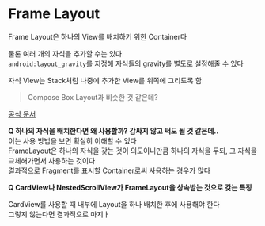 # Frame Layout

Frame Layout은 하나의 View를 배치하기 위한 Container다

물론 여러 개의 자식을 추가할 수는 있다      
`android:layout_gravity`를 지정해 자식들의 gravity를 별도로 설정해줄 수 있다        

자식 View는 Stack처럼 나중에 추가한 View를 위쪽에 그리도록 함

> Compose Box Layout과 비슷한 것 같은데?

[공식 문서](https://developer.android.com/reference/android/widget/FrameLayout)

**Q 하나의 자식을 배치한다면 왜 사용할까? 감싸지 않고 써도 될 것 같은데..**     
이는 사용 방법을 보면 확실히 이해할 수 있다     
FrameLayout은 하나의 자식을 갖는 것이 의도이니만큼 하나의 자식을 두되, 그 자식을 교체해가면서 사용하는 것이다       
결과적으로 Fragment를 표시할 Container로써 사용하는 경우가 많다     

**Q CardView나 NestedScrollView가 FrameLayout을 상속받는 것으로 갖는 특징**      

CardView를 사용할 때 내부에 Layout을 하나 배치한 후에 사용해야 한다     
그렇지 않는다면 결과적으로 마지ㅏ
